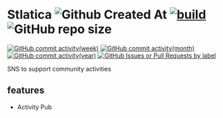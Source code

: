 # Stlatica ![Github Created At](https://img.shields.io/github/created-at/stlatica/stlatica) [![build](https://github.com/stlatica/stlatica/actions/workflows/actions.yml/badge.svg?branch=main)](https://github.com/stlatica/stlatica/actions/workflows/actions.yml) ![GitHub repo size](https://img.shields.io/github/repo-size/stlatica/stlatica)

[![GitHub commit activity(week)](https://img.shields.io/github/commit-activity/w/stlatica/stlatica)](https://github.com/stlatica/stlatica/pulse) [![GitHub commit activity(month)](https://img.shields.io/github/commit-activity/m/stlatica/stlatica)](https://github.com/stlatica/stlatica/pulse/monthly) [![GitHub commit activity(year)](https://img.shields.io/github/commit-activity/y/stlatica/stlatica)](https://github.com/stlatica/stlatica/graphs/commit-activity) [![GitHub Issues or Pull Requests by label](https://img.shields.io/github/issues/stlatica/stlatica/bug)](https://github.com/stlatica/stlatica/labels/bug)

SNS to support community activities

## features

- Activity Pub
